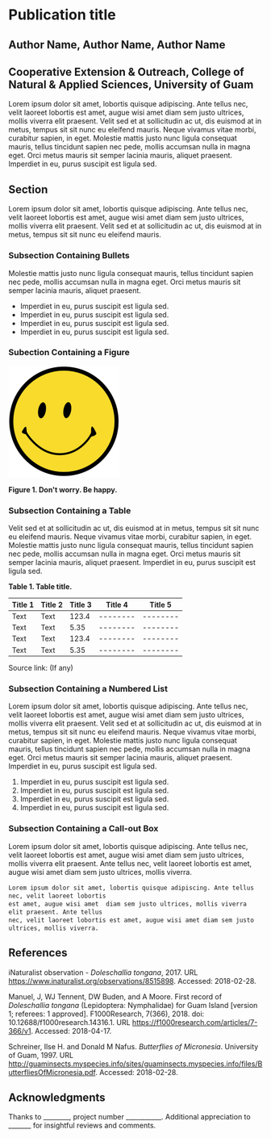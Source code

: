 
# Publication title
## Author Name, Author Name, Author Name
## Cooperative Extension & Outreach, College of Natural & Applied Sciences, University of Guam

Lorem ipsum dolor sit amet, lobortis quisque adipiscing. Ante tellus nec, velit laoreet lobortis est amet, augue wisi amet diam sem justo ultrices, mollis viverra elit praesent. Velit sed et at sollicitudin ac ut, dis euismod at in metus, tempus sit sit nunc eu eleifend mauris. Neque vivamus vitae morbi, curabitur sapien, in eget. Molestie mattis justo nunc ligula consequat mauris, tellus tincidunt sapien nec pede, mollis accumsan nulla in magna eget. Orci metus mauris sit semper lacinia mauris, aliquet praesent. Imperdiet in eu, purus suscipit est ligula sed. 

## Section

Lorem ipsum dolor sit amet, lobortis quisque adipiscing. Ante tellus nec, velit laoreet lobortis est amet, augue wisi amet diam sem justo ultrices, mollis viverra elit praesent. Velit sed et at sollicitudin ac ut, dis euismod at in metus, tempus sit sit nunc eu eleifend mauris. 

### Subsection Containing Bullets
Molestie mattis justo nunc ligula consequat mauris, tellus tincidunt sapien nec pede, mollis accumsan nulla in magna eget. Orci metus mauris sit semper lacinia mauris, aliquet praesent. 

* Imperdiet in eu, purus suscipit est ligula sed.
* Imperdiet in eu, purus suscipit est ligula sed.
* Imperdiet in eu, purus suscipit est ligula sed.
* Imperdiet in eu, purus suscipit est ligula sed.

### Subection Containing a Figure

![](happy.png)

**Figure 1. Don't worry. Be happy.**

### Subsection Containing a Table

Velit sed et at sollicitudin ac ut, dis euismod at in metus, tempus sit sit nunc eu eleifend mauris. Neque vivamus vitae morbi, curabitur sapien, in eget. Molestie mattis justo nunc ligula consequat mauris, tellus tincidunt sapien nec pede, mollis accumsan nulla in magna eget. Orci metus mauris sit semper lacinia mauris, aliquet praesent. Imperdiet in eu, purus suscipit est ligula sed.

**Table 1. Table title.**

Title 1 | Title 2 | Title 3 | Title 4 | Title 5
-------- | -------- | --------- | -------- | --------
Text    | Text    |123.4     | -------- | --------
Text    | Text    |5.35       | -------- | --------
Text    | Text    |123.4     | -------- | --------
Text    | Text    |5.35       | -------- | --------

Source link: (If any)


### Subsection Containing a Numbered List
 
Lorem ipsum dolor sit amet, lobortis quisque adipiscing. Ante tellus nec, velit laoreet lobortis est amet, augue wisi amet diam sem justo ultrices, mollis viverra elit praesent. Velit sed et at sollicitudin ac ut, dis euismod at in metus, tempus sit sit nunc eu eleifend mauris. Neque vivamus vitae morbi, curabitur sapien, in eget. Molestie mattis justo nunc ligula consequat mauris, tellus tincidunt sapien nec pede, mollis accumsan nulla in magna eget. Orci metus mauris sit semper lacinia mauris, aliquet praesent. Imperdiet in eu, purus suscipit est ligula sed. 

1. Imperdiet in eu, purus suscipit est ligula sed.
2. Imperdiet in eu, purus suscipit est ligula sed.
3. Imperdiet in eu, purus suscipit est ligula sed.
4. Imperdiet in eu, purus suscipit est ligula sed.


### Subsection Containing a Call-out Box
Lorem ipsum dolor sit amet, lobortis quisque adipiscing. Ante tellus nec, velit laoreet lobortis est amet, augue wisi amet diam sem justo ultrices, mollis viverra elit praesent. Ante tellus nec, velit laoreet lobortis est amet, augue wisi amet diam sem justo ultrices, mollis viverra.

    Lorem ipsum dolor sit amet, lobortis quisque adipiscing. Ante tellus nec, velit laoreet lobortis
    est amet, augue wisi amet  diam sem justo ultrices, mollis viverra elit praesent. Ante tellus 
    nec, velit laoreet lobortis est amet, augue wisi amet diam sem justo ultrices, mollis viverra.

## References

iNaturalist observation - *Doleschallia tongana*, 2017. URL <https://www.inaturalist.org/observations/8515898>. Accessed: 2018-02-28.

Manuel, J,  WJ Tennent, DW Buden, and A Moore. First record of *Doleschallia tongana* (Lepidoptera: Nymphalidae) for Guam Island [version 1; referees: 1 approved]. F1000Research, 7(366), 2018. doi: 10.12688/f1000research.14316.1. URL <https://f1000research.com/articles/7-366/v1>. Accessed: 2018-04-17.

Schreiner, Ilse H.  and Donald M Nafus. *Butterflies of Micronesia*. University of Guam, 1997. URL <http://guaminsects.myspecies.info/sites/guaminsects.myspecies.info/files/ButterfliesOfMicronesia.pdf>. Accessed: 2018-02-28.

## Acknowledgments

Thanks to ________, project number ___________.  Additional appreciation to _______ for insightful reviews and comments.
